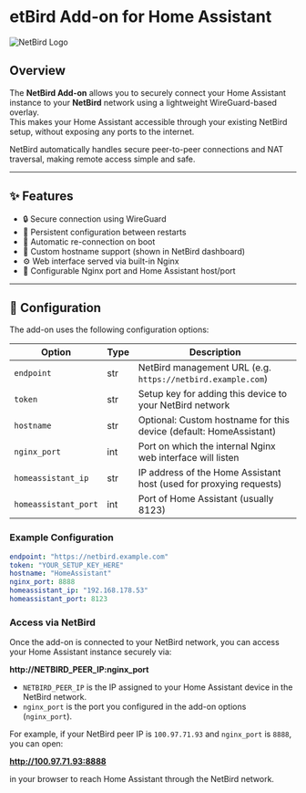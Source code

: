 # etBird Add-on for Home Assistant

![NetBird Logo](https://community-assets.home-assistant.io/original/4X/a/0/b/a0b9bbbc720a7a8638537bfd2dfc0c91f6a92dfe.png)

## Overview

The **NetBird Add-on** allows you to securely connect your Home Assistant instance to your **NetBird** network using a lightweight WireGuard-based overlay.  
This makes your Home Assistant accessible through your existing NetBird setup, without exposing any ports to the internet.

NetBird automatically handles secure peer-to-peer connections and NAT traversal, making remote access simple and safe.

---

## ✨ Features

- 🔒 Secure connection using WireGuard
- 🔗 Persistent configuration between restarts
- 🧠 Automatic re-connection on boot
- 🧰 Custom hostname support (shown in NetBird dashboard)
- ⚙️ Web interface served via built-in Nginx
- 🔧 Configurable Nginx port and Home Assistant host/port

---

## 🧩 Configuration

The add-on uses the following configuration options:

| Option               | Type | Description |
|----------------------|------|-------------|
| `endpoint`           | str  | NetBird management URL (e.g. `https://netbird.example.com`) |
| `token`              | str  | Setup key for adding this device to your NetBird network |
| `hostname`           | str  | Optional: Custom hostname for this device (default: HomeAssistant) |
| `nginx_port`         | int  | Port on which the internal Nginx web interface will listen |
| `homeassistant_ip`   | str  | IP address of the Home Assistant host (used for proxying requests) |
| `homeassistant_port` | int  | Port of Home Assistant (usually 8123) |

### Example Configuration

```yaml
endpoint: "https://netbird.example.com"
token: "YOUR_SETUP_KEY_HERE"
hostname: "HomeAssistant"
nginx_port: 8888
homeassistant_ip: "192.168.178.53"
homeassistant_port: 8123
```
### Access via NetBird

Once the add-on is connected to your NetBird network, you can access your Home Assistant instance securely via:

**http://NETBIRD_PEER_IP:nginx_port**

- `NETBIRD_PEER_IP` is the IP assigned to your Home Assistant device in the NetBird network.  
- `nginx_port` is the port you configured in the add-on options (`nginx_port`).  

For example, if your NetBird peer IP is `100.97.71.93` and `nginx_port` is `8888`, you can open:

**http://100.97.71.93:8888**

in your browser to reach Home Assistant through the NetBird network.

